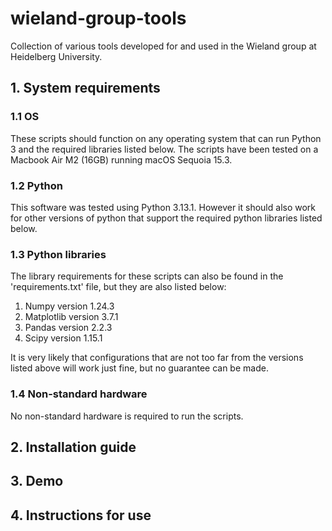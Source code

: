 # wieland-group-tools
Collection of various tools developed for and used in the Wieland group at Heidelberg University.
## 1. System requirements
### 1.1 OS
These scripts should function on any operating system that can run Python 3 and the required libraries listed below.
The scripts have been tested on a Macbook Air M2 (16GB) running macOS Sequoia 15.3.
### 1.2 Python
This software was tested using Python 3.13.1. However it should also work for other versions of python that support the required python libraries listed below.
### 1.3 Python libraries
The library requirements for these scripts can also be found in the 'requirements.txt' file, but they are also listed below:

1. Numpy version 1.24.3
2. Matplotlib version 3.7.1
3. Pandas version 2.2.3
4. Scipy version 1.15.1

It is very likely that configurations that are not too far from the versions listed above will work just fine, but no guarantee can be made.
### 1.4 Non-standard hardware
No non-standard hardware is required to run the scripts.
## 2. Installation guide

## 3. Demo

## 4. Instructions for use
